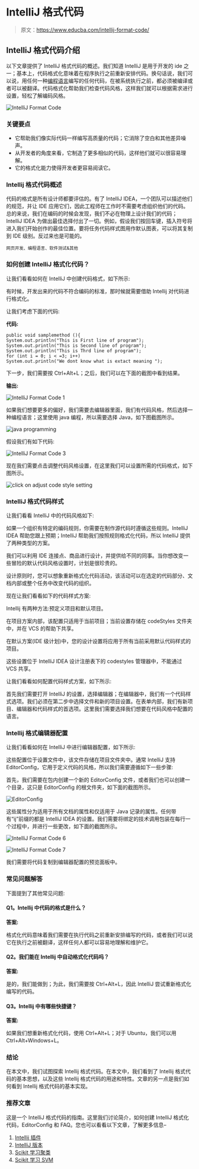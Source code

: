 # IntelliJ 格式代码

> 原文：<https://www.educba.com/intellij-format-code/>

## IntelliJ 格式代码介绍

以下文章提供了 IntelliJ 格式代码的概述。我们知道 IntelliJ 是用于开发的 ide 之一；基本上，代码格式化意味着在程序执行之前重新安排代码。换句话说，我们可以说，用任何一种[编程语言](https://www.educba.com/what-is-a-programming-language/)编写的任何代码，在被系统执行之前，都必须被编译或者可以被翻译。代码格式化帮助我们检查代码风格，这样我们就可以根据需求进行设置，轻松了解编码风格。

![IntelliJ Format Code](img/ac7171bcc615e47a71efdb276e736230.png)



### 关键要点

*   它帮助我们像实际代码一样编写高质量的代码；它消除了空白和其他差异噪声。
*   从开发者的角度来看，它制造了更多相似的代码，这样他们就可以很容易理解。
*   它的格式化能力使得开发者更容易阅读它。

### Intellij 格式代码概述

代码的格式是所有设计师都要评估的。有了 IntelliJ IDEA，一个团队可以描述他们的规范，并让 IDE 应用它们，因此工程师在工作时不需要考虑组织他们的代码。总的来说，我们在编码的时候会发现，我们不必在物理上设计我们的代码；IntelliJ IDEA 为做出最佳选择付出了一切。例如，假设我们按回车键，插入符号将进入我们开始创作的最佳位置。要将任务代码样式图用作默认图表，可以将其复制到 IDE 级别。反过来也是可能的。

<small>网页开发、编程语言、软件测试&其他</small>

### 如何创建 IntelliJ 格式化代码？

让我们看看如何在 IntelliJ 中创建代码格式，如下所示:

有时候，开发出来的代码不符合编码的标准，那时候就需要借助 Intellij 对代码进行格式化。

让我们考虑下面的代码:

**代码:**

```
public void samplemethod (){
System.out.println("This is First line of program");
System.out.println("This is Second line of program");
System.out.println("This is Thrd line of program");
for (int i = 0; i < =3; i++)
System.out.println("We dont know what is extact meaning ");
```

下一步，我们需要按 Ctrl+Alt+L；之后，我们可以在下面的截图中看到结果。

**输出:**

![IntelliJ Format Code 1](img/58424698c0f9ab8d77bbc5bcb4ab9ecc.png)



如果我们想要更多的偏好，我们需要去编辑器里面，我们有代码风格，然后选择一种编程语言；这里使用 java 编程，所以需要选择 Java，如下图截图所示。

![java programming](img/3b36902ff6d03f6a2025ed3102ebb573.png)



假设我们有如下代码:

![IntelliJ Format Code 3](img/10abc97f429240e415d378a219e1f119.png)



现在我们需要点击调整代码风格设置，在这里我们可以设置所需的代码格式，如下图所示。

![click on adjust code style setting](img/b5768a894a342c721cc5914d4e88ba37.png)



### IntelliJ 格式代码样式

让我们看看 IntelliJ 中的代码风格如下:

如果一个组织有特定的编码规则，你需要在制作源代码时遵循这些规则。IntelliJ IDEA 帮助您跟上预期；IntelliJ 帮助我们按照规则格式化代码，所以 IntelliJ 提供了两种类型的方案。

我们可以利用 IDE 连接点、商品进行设计，并提供给不同的同事。当你想改变一些冒险的默认代码风格设置时，计划是很珍贵的。

设计原则时，您可以想象重新格式化代码活动，该活动可以在选定的代码部分、文档内部或整个任务中改变代码的组织。

现在让我们看看如下的代码样式方案:

Intellij 有两种方法:预定义项目和默认项目。

在项目方案内部，该配置只适用于当前项目；当前设置存储在 codeStyles 文件夹中，并在 VCS 的帮助下共享。

在默认方案(IDE 级计划)中，您的设计设置将应用于所有当前采用默认代码样式的项目。

这些设置位于 IntelliJ IDEA 设计注册表下的 codestyles 管理器中，不能通过 VCS 共享。

让我们看看如何配置代码样式方案，如下所示:

首先我们需要打开 IntelliJ 的设置，选择编辑器；在编辑器中，我们有一个代码样式选项。我们必须在第二步中选择文件和新的项目设置。在表单内部，我们有新项目、编辑器和代码样式的首选项。这里我们需要选择我们想要在代码风格中配置的语言。

### Intellij 格式编辑器配置

让我们看看如何在 IntelliJ 中进行编辑器配置，如下所示:

这些配置位于设置文件中，该文件存储在项目文件夹中。通常 IntelliJ 支持 EditorConfig，它用于定义代码的风格，所以我们需要遵循如下一些步骤:

首先，我们需要在包内创建一个新的 EditorConfig 文件，或者我们也可以创建一个目录，这只是 EditorConfig 的根文件夹，如下面的截图所示。

![EditorConfig](img/38c8858cb91f8ffc150f33edc035a510.png)



这些属性分为适用于所有文档的属性和仅适用于 Java 记录的属性。任何带有“ij”前缀的都是 IntelliJ IDEA 的设置。我们需要将绑定的技术调用包装在每行一个过程中，并进行一些更改，如下面的截图所示。

![IntelliJ Format Code 6](img/e15bb4f24c9a41d5e00cc1b6300a348d.png)



![IntelliJ Format Code 7](img/83a1eb738f9841e035626a7392847b8b.png)



我们需要将代码复制到编辑器配置的预览面板中。

### 常见问题解答

下面提到了其他常见问题:

#### Q1。Intellij 中代码的格式是什么？

**答案:**

格式化代码意味着我们需要在执行代码之前重新安排编写的代码，或者我们可以说它在执行之前被翻译，这样任何人都可以容易地理解和维护它。

#### Q2。我们能在 Intellij 中自动格式化代码吗？

**答案:**

是的，我们能做到；为此，我们需要按 Ctrl+Alt+L，因此 IntelliJ 尝试重新格式化编写的代码。

#### Q3。Intellij 中有哪些快捷键？

**答案:**

如果我们想重新格式化代码，使用 Ctrl+Alt+L；对于 Ubuntu，我们可以用 Ctrl+Alt+Windows+L。

### 结论

在本文中，我们试图探索 Intellij 格式代码。在本文中，我们看到了 Intellij 格式代码的基本思想，以及这些 Intellij 格式代码的用途和特性。文章的另一点是我们如何看到 Intellij 格式代码的基本实现。

### 推荐文章

这是一个 IntelliJ 格式代码的指南。这里我们讨论简介，如何创建 IntelliJ 格式化代码，EditorConfig 和 FAQ。您也可以看看以下文章，了解更多信息–

1.  [Intellij 插件](https://www.educba.com/intellij-plugins/)
2.  [IntelliJ 版本](https://www.educba.com/intellij-version/)
3.  [Scikit 学习聚类](https://www.educba.com/scikit-learn-clustering/)
4.  [Scikit 学习 SVM](https://www.educba.com/scikit-learn-svm/)





